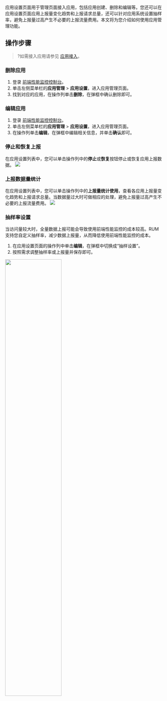 应用设置页面用于管理页面接入应用，包括应用创建、删除和编辑等。您还可以在应用设置页面应用上报量变化趋势和上报请求总量，还可以针对应用系统设置抽样率，避免上报量过高产生不必要的上报流量费用。本文将为您介绍如何使用应用管理功能。

## 操作步骤
>?如需接入应用请参见 [应用接入](https://cloud.tencent.com/document/product/1464/58145)。

### 删除应用
1. 登录 [前端性能监控控制台](https://console.cloud.tencent.com/rum)。
2. 单击左侧菜单栏的**应用管理** > **应用设置**，进入应用管理页面。
3. 找到对应的应用，在操作列单击**删除**，在弹框中确认删除即可。

### 编辑应用
1. 登录 [前端性能监控控制台](https://console.cloud.tencent.com/rum)。
2. 单击左侧菜单栏的**应用管理** > **应用设置**，进入应用管理页面。
3. 在操作列单击**编辑**，在弹框中编辑相关信息，并单击**确认**即可。

### 停止和恢复上报
在应用设置列表中，您可以单击操作列中的**停止**或**恢复**按钮停止或恢复应用上报数据。
![](https://qcloudimg.tencent-cloud.cn/raw/81d6702df4ff451735c96d87acddd75c.png)


### 上报数据量统计

在应用设置列表中，您可以单击操作列中的**上报量统计使用**，查看各应用上报量变化趋势和上报请求总量。当数据量过大时可做相应的处理，避免上报量过高产生不必要的上报流量费用。
![](https://qcloudimg.tencent-cloud.cn/raw/02751be95ee8d0ddbea38787c77ae2ef.png)


### 抽样率设置
当访问量较大时，全量数据上报可能会导致使用前端性能监控的成本较高。RUM 支持您自定义抽样率，减少数据上报量，从而降低使用前端性能监控的成本。
1. 在应用设置页面的操作列中单击**编辑**，在弹框中切换成“抽样设置”。
2. 按照需求调整抽样率或上报量并保存即可。

<img src="https://qcloudimg.tencent-cloud.cn/raw/32c65d5ac29b1b91d3369d927372958c.png" width="60%"></img>
